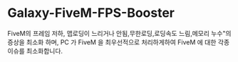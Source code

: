 # Galaxy-FiveM-FPS-Booster
FiveM의 프레임 저하, 맵로딩이 느리거나 안됨,무한로딩,로딩속도 느림,메모리 누수"의 증상을 최소화 하며, PC 가 FiveM 을 최우선적으로 처리하게하여 FiveM 에 대한 각종 이슈를 최소화합니다. 
